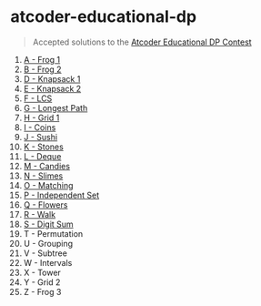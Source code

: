 # atcoder-educational-dp
> Accepted solutions to the [Atcoder Educational DP Contest](https://atcoder.jp/contests/dp/tasks)

1. [A - Frog 1](src/A%20-%20Frog%201.cpp)
1. [B - Frog 2](src/B%20-%20Frog%202.cpp)
1. [D - Knapsack 1](src/C%20-%20Knapsack%201.cpp)
1. [E - Knapsack 2](src/D%20-%20Knapsack%202.cpp)
1. [F - LCS](src/F%20-%20LCS.cpp)
1. [G - Longest Path](src/G%20-%20Longest%20Path.cpp)
1. [H - Grid 1](src/H%20-%20Grid%201.cpp)
1. [I - Coins](src/I%20-%20Coins.cpp)
1. [J - Sushi](src/J%20-%20Sushi.cpp)
1. [K - Stones](src/K%20-%20Stones.cpp)
1. [L - Deque](src/L%20-%20Deque.cpp)
1. [M - Candies](src/M%20-%20Candies.cpp)
1. [N - Slimes](src/N%20-%20Slimes.cpp)
1. [O - Matching](src/O%20-%20Matching.cpp)
1. [P - Independent Set](src/P%20-%20Independent%20Set.cpp)
1. [Q - Flowers](src/Q%20-%20Flowers.cpp)
1. [R - Walk](src/R%20-%20Walk.cpp)
1. [S - Digit Sum](src/S%20-%20Digit%20Sum.cpp)
1. T - Permutation
1. U - Grouping
1. V - Subtree
1. W - Intervals
1. X - Tower
1. Y - Grid 2
1. Z - Frog 3